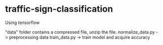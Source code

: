 # traffic-sign-classification

Using tensorflow

"data" folder contains a compressed file, unzip the file.
normalize_data.py -> preprocessing data
train_data.py -> train model and acquire accuracy
